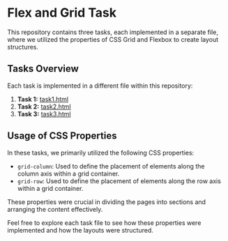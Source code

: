 # Flex and Grid Task

This repository contains three tasks, each implemented in a separate file, where we utilized the properties of CSS Grid and Flexbox to create layout structures.

## Tasks Overview

Each task is implemented in a different file within this repository:

1. **Task 1:** [task1.html](task1.html)
2. **Task 2:** [task2.html](task2.html)
3. **Task 3:** [task3.html](task3.html)

## Usage of CSS Properties

In these tasks, we primarily utilized the following CSS properties:

- `grid-column`: Used to define the placement of elements along the column axis within a grid container.
- `grid-row`: Used to define the placement of elements along the row axis within a grid container.

These properties were crucial in dividing the pages into sections and arranging the content effectively.

Feel free to explore each task file to see how these properties were implemented and how the layouts were structured.
